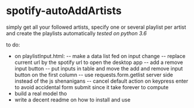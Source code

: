 # spotify-autoAddArtists

simply get all your followed artists, specify one or several playlist per artist and create the playlists automatically
*tested on python 3.6*

to do:

- on playlistInput.html:
-- make a data list fed on input change
-- replace current url by the spotify url to open the desktop app
-- add a remove input button
--  put inputs in table and move the add and remove input button on the first column
-- use requests.form.getlist server side instead of the js shenanigans
-- cancel default action on keypress enter to avoid accidental form submit since it take forever to compute
- build a real model tho
- write a decent readme on how to install and use
